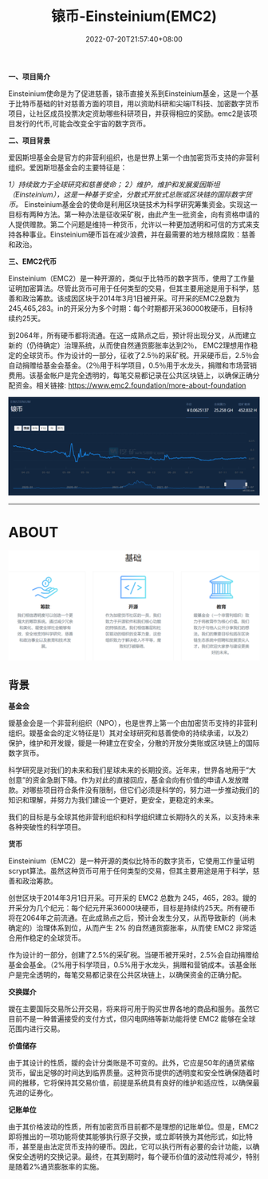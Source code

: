 ﻿---
weight: 
title: "锿币-Einsteinium(EMC2)"
description: "Einsteinium使命是为了促进慈善，锿币直接关系到Einsteinium基金，这是一个基于比特币基础的针对慈善方面的，用以资助科研和尖端IT科技、加密数字货币，让社区成员投票决定资助哪..."
date: 2022-07-20T21:57:40+08:00
lastmod: 2022-07-20T16:45:40+08:00
draft: false
authors: ["kiki"]
featuredImage: "aibi-einsteiniumemc2.webp"
link: "https://minersns.com/coin/einsteinium"
tags: ["数字代币","锿币-Einsteinium(EMC2)"]
categories: ["navigation"]
navigation: ["数字代币"]
lightgallery: true
toc: true
pinned: false
recommend: false
recommend1: false
---
**一、项目简介**

Einsteinium使命是为了促进慈善，锿币直接关系到Einsteinium基金，这是一个基于比特币基础的针对慈善方面的项目，用以资助科研和尖端IT科技、加密数字货币项目，让社区成员投票决定资助哪些科研项目，并获得相应的奖励。emc2是该项目发行的代币,可能会改变全宇宙的数字货币。

**二、项目背景**

爱因斯坦基金会是官方的非营利组织，也是世界上第一个由加密货币支持的非营利组织。爱因斯坦基金会的主要特征是：

*1）持续致力于全球研究和慈善使命；*
*2）维护，维护和发展爱因斯坦（Einsteinium），这是一种基于安全，分散式开放式总账或区块链的国际数字货币。*
Einsteinium基金会的使命是利用区块链技术为科学研究筹集资金。实现这一目标有两种方法。第一种办法是征收采矿税，由此产生一批资金，向有资格申请的人提供赠款。第二个问题是维持一种货币，允许以一种更加透明和可信的方式来支持各种事业。Einsteinium硬币旨在减少浪费，并在最需要的地方根除腐败：慈善和政治。

**三、EMC2代币**

Einsteinium（EMC2）是一种开源的，类似于比特币的数字货币，使用了工作量证明加密算法。尽管此货币可用于任何类型的交易，但其主要用途是用于科学，慈善和政治筹款。该成因区块于2014年3月1日被开采。可开采的EMC2总数为245,465,283。in的开采分为多个时期：每个时期都开采36000枚硬币，目标持续约25天。

到2064年，所有硬币都将流通。在这一成熟点之后，预计将出现分叉，从而建立新的（仍待确定）治理系统，从而使自然通货膨胀率达到2％， EMC2理想用作稳定的全球货币。作为设计的一部分，征收了2.5％的采矿税。开采硬币后，2.5％会自动捐赠给基金会基金。（2％用于科学项目，0.5％用于水龙头，捐赠和市场营销费用。该基金帐户是完全透明的，每笔交易都记录在公共区块链上，以确保正确分配资金。相关链接:
https://www.emc2.foundation/more-about-foundation

![image-20220720192649596](image-20220720192649596.png)

---

# ABOUT

![image-20220720193129268](image-20220720193129268.png)

## **背景**  

**基金会**

鑀基金会是一个非营利组织（NPO），也是世界上第一个由加密货币支持的非营利组织。鑀基金会的定义特征是1）其对全球研究和慈善使命的持续承诺，以及2）保护，维护和开发鑀，鑀是一种建立在安全，分散的开放分类账或区块链上的国际数字货币。

科学研究是对我们的未来和我们星球未来的长期投资。近年来，世界各地用于“大创意”的资金急剧下降。作为对此的直接回应，基金会向有价值的申请人发放赠款。对哪些项目符合条件没有限制，但它们必须是科学的，努力进一步推动我们的知识和理解，并努力为我们建设一个更好，更安全，更稳定的未来。

我们的目标是与全球其他非营利组织和科学组织建立长期持久的关系，以支持未来各种突破性的科学项目。

**货币**

Einsteinium（EMC2）是一种开源的类似比特币的数字货币，它使用工作量证明scrypt算法。虽然这种货币可用于任何类型的交易，但其主要用途是用于科学，慈善和政治筹款。

创世区块于2014年3月1日开采。可开采的 EMC2 总数为 245，465，283。鑀的开采分为几个纪元：每个纪元开采36000块硬币，目标是持续约25天。所有硬币将在2064年之前流通。在此成熟点之后，预计会发生分叉，从而导致新的（尚未确定的）治理体系到位，从而产生 2% 的自然通货膨胀率，从而使 EMC2 非常适合用作稳定的全球货币。

作为设计的一部分，创建了2.5%的采矿税。当硬币被开采时，2.5%会自动捐赠给基金会基金。（2%用于科学项目，0.5%用于水龙头，捐赠和营销成本。该基金账户是完全透明的，每笔交易都记录在公共区块链上，以确保资金的正确分配。

**交换媒介**

鑀在主要国际交易所公开交易，将来将可用于购买世界各地的商品和服务。虽然它目前不是一种普遍接受的支付方式，但闪电网络等新功能将使 EMC2 能够在全球范围内进行交易。

**价值储存**

由于其设计的性质，鑀的会计分类账是不可变的。此外，它应是50年的通货紧缩货币，留出足够的时间达到临界质量。这种货币提供的透明度和安全性确保随着时间的推移，它将保持其交易价值，前提是系统具有良好的维护和适应性，以确保最先进的证券化。

**记账单位**

由于其价格波动的性质，所有加密货币目前都不是理想的记账单位。但是，EMC2 即将推出的一项功能将使其能够执行原子交换，或立即转换为其他形式，如比特币，甚至是由法定货币支持的硬币。因此，它可以执行所有必要的会计功能，以确保安全透明的交换记录。最终，在其到期时，每个硬币价值的波动性将减少，特别是随着2%通货膨胀率的实施。